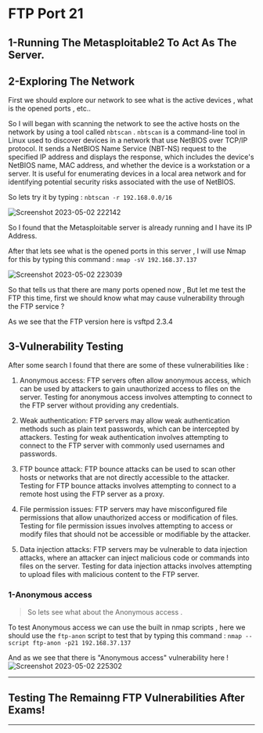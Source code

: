 # FTP Port 21

## 1-Running The Metasploitable2 To Act As The Server.

## 2-Exploring The Network 
First we should explore our network to see what is the active devices , what is the opened ports , etc..

So I will began with scanning  the network to see the active hosts on the network by using a tool called `nbtscan` .
`nbtscan` is a command-line tool in Linux used to discover devices in a network that use NetBIOS over TCP/IP protocol. It sends a NetBIOS Name Service (NBT-NS) request to the specified IP address and displays the response, which includes the device's NetBIOS name, MAC address, and whether the device is a workstation or a server. It is useful for enumerating devices in a local area network and for identifying potential security risks associated with the use of NetBIOS.

So lets try it by typing : `nbtscan -r 192.168.0.0/16 ` 

![Screenshot 2023-05-02 222142](https://user-images.githubusercontent.com/99927650/235774983-37a88daa-84f3-446b-b778-5c353db73c65.png)

So I found that the Metasploitable server is already running and I have its IP Address.

After that lets see what is the opened ports in this server , I will use Nmap for this by typing this command : `nmap -sV 192.168.37.137`

![Screenshot 2023-05-02 223039](https://user-images.githubusercontent.com/99927650/235775179-2cdbdb98-779c-4eb7-95dc-78adb7b3b973.png)

So that tells us that there are many ports opened now , But let me test the FTP this time,
first we should know what may cause vulnerability through the FTP service ? 

As we see that the FTP version here is vsftpd 2.3.4

## 3-Vulnerability Testing

After some search I found that there are some of these vulnerabilities like :
1.  Anonymous access: FTP servers often allow anonymous access, which can be used by attackers to gain unauthorized access to files on the server. Testing for anonymous access involves attempting to connect to the FTP server without providing any credentials.
    
2.  Weak authentication: FTP servers may allow weak authentication methods such as plain text passwords, which can be intercepted by attackers. Testing for weak authentication involves attempting to connect to the FTP server with commonly used usernames and passwords.
    
3.  FTP bounce attack: FTP bounce attacks can be used to scan other hosts or networks that are not directly accessible to the attacker. Testing for FTP bounce attacks involves attempting to connect to a remote host using the FTP server as a proxy.
    
4.  File permission issues: FTP servers may have misconfigured file permissions that allow unauthorized access or modification of files. Testing for file permission issues involves attempting to access or modify files that should not be accessible or modifiable by the attacker.
    
5.  Data injection attacks: FTP servers may be vulnerable to data injection attacks, where an attacker can inject malicious code or commands into files on the server. Testing for data injection attacks involves attempting to upload files with malicious content to the FTP server.


### 1-Anonymous access

>So lets see what about the Anonymous access .

To test Anonymous access we can use the built in nmap scripts , here we should use the `ftp-anon` script to test that by typing this command :
`nmap --script ftp-anon -p21 192.168.37.137`

And as we see that there is "Anonymous access" vulnerability here !
![Screenshot 2023-05-02 225302](https://user-images.githubusercontent.com/99927650/235775249-192e4a71-2649-4be6-8a3f-dcba303d09d5.png)


----------------------------------------------------------------------

## Testing The Remainng FTP Vulnerabilities After Exams!

----------------------------------------------------------------------

